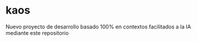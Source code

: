 # kaos
Nuevo proyecto de desarrollo basado 100% en contextos facilitados a la IA mediante este repositorio
